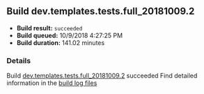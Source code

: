 ## Build dev.templates.tests.full_20181009.2
- **Build result:** `succeeded`
- **Build queued:** 10/9/2018 4:27:25 PM
- **Build duration:** 141.02 minutes
### Details
Build [dev.templates.tests.full_20181009.2](https://winappstudio.visualstudio.com/web/build.aspx?pcguid=a4ef43be-68ce-4195-a619-079b4d9834c2&builduri=vstfs%3a%2f%2f%2fBuild%2fBuild%2f26374) succeeded
Find detailed information in the [build log files](https://uwpctdiags.blob.core.windows.net/buildlogs/dev.templates.tests.full_20181009.2_logs.zip)
